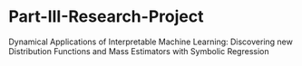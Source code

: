 # Part-III-Research-Project
Dynamical Applications of Interpretable Machine Learning: Discovering new Distribution Functions and Mass Estimators with Symbolic Regression
